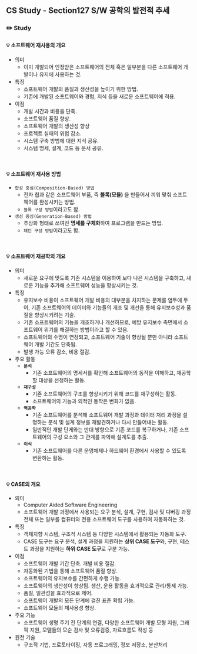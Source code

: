 ## CS Study - Section127 S/W 공학의 발전적 추세
### ✏️ Study
#### 💡 소프트웨어 재사용의 개요
- 의미
  - 이미 개발되어 인정받은 소프트웨어의 전체 혹은 일부분을 다른 소프트웨어 개발이나 유지에 사용하는 것.
- 특징
  - 소프트웨어 개발의 품질과 생산성을 높이기 위한 방법.
  - 기존에 개발된 소프트웨어와 경험, 지식 등을 새로운 소프트웨어에 적용.
- 이점
  - 개발 시간과 비용을 단축.
  - 소프트웨어 품질 향상.
  - 소프트웨어 개발의 생산성 향상
  - 프로젝트 실패의 위험 감소.
  - 시스템 구축 방법에 대한 지식 공유.
  - 시스템 명세, 설계, 코드 등 문서 공유.
<br>

#### 💡 소프트웨어 재사용 방법
- `합성 중심(Composition-Based) 방법`
  - 전자 칩과 같은 소프트웨어 부품, 즉 **블록(모듈)** 을 만들어서 끼워 맞춰 소프트웨어를 완성시키는 방법.
  - `블록 구성 방법`이라고도 함.
- `생성 중심(Generation-Based) 방법`
  - 추상화 형태로 쓰여진 **명세를 구체화**하여 프로그램을 만드는 방법.
  - `패턴 구성 방법`이라고도 함.
<br>

#### 💡 소프트웨어 재공학의 개요
- 의미
  - 새로운 요구에 맞도록 기존 시스템을 이용하여 보다 나은 시스템을 구축하고, 새로운 기능을 추가해 소프트웨어 성능을 향상시키는 것.
- 특징
  - 유지보수 비용이 소프트웨어 개발 비용의 대부분을 차지하는 문제를 염두에 두어, 기존 소프트웨어의 데이터와 기능들의 개조 및 개선을 통해 유지보수성과 품질을 향상시키려는 기술.
  - 기존 소프트웨어의 기능을 개조하거나 개선하므로, 예방 유지보수 측면에서 소프트웨어 위기를 해결하는 방법이라고 할 수 있음.
  - 소프트웨어의 수명이 연장되고, 소프트웨어 기술이 향상될 뿐만 아니라 소프트웨어 개발 기간도 단축됨.
  - 발생 가능 오류 감소, 비용 절감.
- 주요 활동
  - **`분석`**
    - 기존 소프트웨어의 명세서를 확인해 소프트웨어의 동작을 이해하고, 재공학할 대상을 선정하는 활동.
  - **`재구성`**
    - 기존 소프트웨어의 구조를 향상시키기 위해 코드를 재구성하는 활동.
    - 소프트웨어의 기능과 외적인 동작은 변화가 없음.
  - **`역공학`**
    - 기존 소프트웨어를 분석해 소프트웨어 개발 과정과 데이터 처리 과정을 설명하는 분석 및 설계 정보를 재발견하거나 다시 만들어내는 활동.
    - 일반적인 개발 단게와는 반대 방향으로 기존 코드를 복구하거나, 기존 소프트웨어의 구성 요소와 그 관계를 파악해 설계도를 추출.
  - **`이식`**
    - 기존 소프트웨어를 다른 운영체제나 하드웨어 환경에서 사용할 수 있도록 변환하는 활동.
<br>

#### 💡 CASE의 개요
- 의미
  - Computer Aided Software Engineering
  - 소프트웨어 개발 과정에서 사용되는 요구 분석, 설계, 구현, 검사 및 디버깅 과정 전체 또는 일부를 컴퓨터와 전용 소프트웨어 도구를 사용하여 자동화하는 것.
- 특징
  - 객체지향 시스템, 구조적 시스템 등 다양한 시스템에서 활용되는 자동화 도구.
  - CASE 도구는 요구 분석, 설계 과정을 지원하는 **상위 CASE 도구**와, 구현, 테스트 과정을 지원하는 **하위 CASE 도구**로 구분 가능.
- 이점
  - 소프트웨어 개발 기간 단축. 개발 비용 절감.
  - 자동화된 기법을 통해 소프트웨어 품질 향상.
  - 소프트웨어의 유지보수를 간편하게 수행 가능.
  - 소프트웨어의 생산성이 향상됨. 생산, 운용 활동을 효과적으로 관리/통제 가능.
  - 품질, 일관성을 효과적으로 제어.
  - 소프트웨어 개발의 모든 단계에 걸친 표준 확립 가능.
  - 소프트웨어 모듈의 재사용성 향상.
- 주요 기능
  - 소프트웨어 생명 주기 전 단계의 연결, 다양한 소프트웨어 개발 모형 지원, 그래픽 지원, 모델들의 모순 검사 및 오류검증, 자료흐름도 작성 등
- 원천 기술
  - 구조적 기법, 프로토타이핑, 자동 프로그래밍, 정보 저장소, 분산처리
